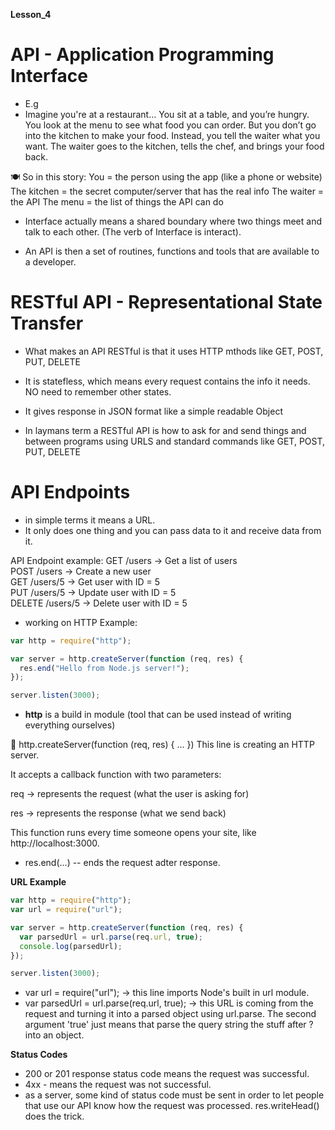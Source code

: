 **Lesson_4**

# API - Application Programming Interface

- E.g
- Imagine you're at a restaurant…
  You sit at a table, and you’re hungry.
  You look at the menu to see what food you can order.
  But you don’t go into the kitchen to make your food.
  Instead, you tell the waiter what you want.
  The waiter goes to the kitchen, tells the chef, and brings your food back.

🍽️ So in this story:
You = the person using the app (like a phone or website)
The kitchen = the secret computer/server that has the real info
The waiter = the API
The menu = the list of things the API can do

- Interface actually means a shared boundary where two things meet and talk to each other. (The verb of Interface is interact).

- An API is then a set of routines, functions and tools that are available to a developer.

# RESTful API - Representational State Transfer

- What makes an API RESTful is that it uses HTTP mthods like GET, POST, PUT, DELETE
- It is statefless, which means every request contains the info it needs. NO need to remember other states.
- It gives response in JSON format like a simple readable Object

- In laymans term a RESTful API is how to ask for and send things and between programs using URLS and standard commands like GET, POST, PUT, DELETE

# API Endpoints

- in simple terms it means a URL.
- It only does one thing and you can pass data to it and receive data from it.

API Endpoint example:
GET /users → Get a list of users  
 POST /users → Create a new user  
 GET /users/5 → Get user with ID = 5  
 PUT /users/5 → Update user with ID = 5  
 DELETE /users/5 → Delete user with ID = 5

- working on HTTP Example:

```js
var http = require("http");

var server = http.createServer(function (req, res) {
  res.end("Hello from Node.js server!");
});

server.listen(3000);
```

- **http** is a build in module (tool that can be used instead of writing everything ourselves)

🔹 http.createServer(function (req, res) { ... })
This line is creating an HTTP server.

It accepts a callback function with two parameters:

req → represents the request (what the user is asking for)

res → represents the response (what we send back)

This function runs every time someone opens your site, like http://localhost:3000.

- res.end(...) -- ends the request adter response.

**URL Example**

```js
var http = require("http");
var url = require("url");

var server = http.createServer(function (req, res) {
  var parsedUrl = url.parse(req.url, true);
  console.log(parsedUrl);
});

server.listen(3000);
```

- var url = require("url"); -> this line imports Node's built in url module.
- var parsedUrl = url.parse(req.url, true); -> this URL is coming from the request and turning it into a parsed object using url.parse. The second argument 'true' just means that parse the query string the stuff after ? into an object.

**Status Codes**

- 200 or 201 response status code means the request was successful.
- 4xx - means the request was not successful.
- as a server, some kind of status code must be sent in order to let people that use our API know how the request was processed. res.writeHead() does the trick.
